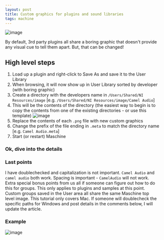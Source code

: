 ```yaml
---
layout: post
title: Custom graphics for plugins and sound libraries
tags: machine
---
```


![image](https://cloud.githubusercontent.com/assets/12622205/7875201/e52c1858-0587-11e5-802b-960ef8b17cf6.png)

By default, 3rd party plugins all share a boring graphic that doesn't provide any visual cue to tell them apart. But, that can be changed!

<!--more-->

## High level steps

1. Load up a plugin and right-click to Save As and save it to the User Library
2. When browsing, it will now show up in User Library sorted by developer (with boring graphic)
3. Create a directory with the developers name in `/Users/Shared/NI Resources/image` [e.g. `/Users/Shared/NI Resources/image/Camel Audio`]
4. This will be the contents of the directory (the easiest way to begin is to copy the contents from one of the existing directories - or use this template) ![image](https://cloud.githubusercontent.com/assets/12622205/7874330/1b59f51e-057c-11e5-8eb5-bf75f78db1ab.png)
5. Replace the contents of each `.png` file with new custom graphics
6. Change the prefix of the file ending in `.meta` to match the directory name [e.g. `Camel Audio.meta`]
6. Start (or restart) Maschine

### Ok, dive into the details



### Last points
I have doublechecked and capitalization is not important. `Camel Audio` and `camel audio` both work. Spacing is important - `CamelAudio` will not work.
Extra special bonus points from us all if someone can figure out how to do this for groups. This only applies to plugins and samples at this point. Custom groups saved in the User area all share the same Maschine top level image.
This tutorial only covers Mac. If someone will doublecheck the specific paths for Windows and post details in the comments below, I will update the article.
### Example
![image](https://cloud.githubusercontent.com/assets/12622205/7833384/645af84c-0434-11e5-87d2-05b5fe292cf9.png)
